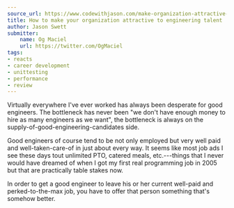 ```yaml
---
source_url: https://www.codewithjason.com/make-organization-attractive-engineering-talent/
title: How to make your organization attractive to engineering talent
author: Jason Swett
submitter:
    name: Og Maciel
    url: https://twitter.com/OgMaciel
tags:
- reacts
- career development
- unittesting
- performance
- review
---
```


Virtually everywhere I've ever worked has always been desperate for good engineers. The bottleneck has never been "we don't have enough money to hire as many engineers as we want", the bottleneck is always on the supply-of-good-engineering-candidates side.

Good engineers of course tend to be not only employed but very well paid and well-taken-care-of in just about every way. It seems like most job ads I see these days tout unlimited PTO, catered meals, etc.---things that I never would have dreamed of when I got my first real programming job in 2005 but that are practically table stakes now.

In order to get a good engineer to leave his or her current well-paid and perked-to-the-max job, you have to offer that person something that's somehow better.
